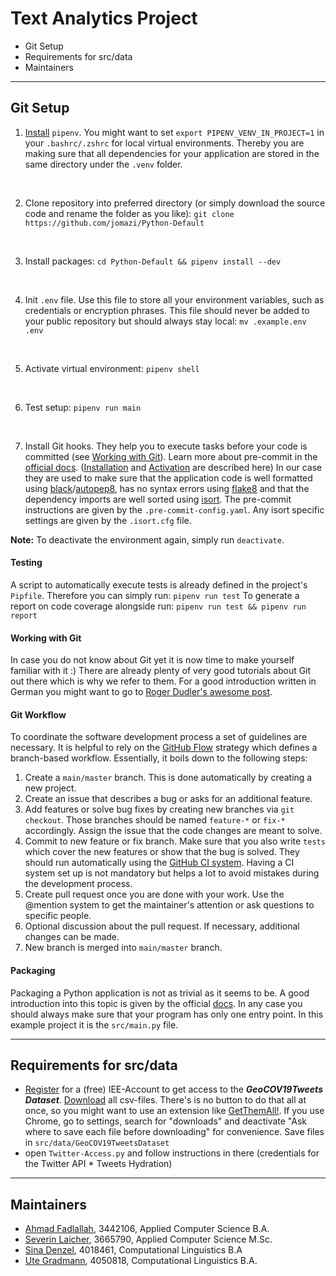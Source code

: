 # Text Analytics Project
* Git Setup
* Requirements for src/data
* Maintainers
-------------
 
## Git Setup 

1. [Install](https://pipenv.pypa.io/en/latest/#install-pipenv-today) ```pipenv```. You might want to set ```export PIPENV_VENV_IN_PROJECT=1``` in your ```.bashrc/.zshrc``` for local virtual environments. Thereby you are making sure that all dependencies for your application are stored in the same directory under the `.venv` folder.
<br>

2. Clone repository into preferred directory (or simply download the source code and rename the folder as you like): `git clone https://github.com/jomazi/Python-Default`
<br>

3. Install packages: `cd Python-Default && pipenv install --dev`
<br>

4. Init ```.env``` file. Use this file to store all your environment variables, such as credentials or encryption phrases. This file should never be added to your public repository but should always stay local: `mv .example.env .env`
<br>

5. Activate virtual environment: `pipenv shell`
<br>

6. Test setup: `pipenv run main`
<br> 

7. Install Git hooks. They help you to execute tasks before your code is committed (see [Working with Git](#working-with-git)). Learn more about pre-commit in the [official docs](https://pre-commit.com/). ([Installation](https://pre-commit.com/#installation) and [Activation](https://pre-commit.com/#3-install-the-git-hook-scripts) are described here) In our case they are used to make sure that the application code is well formatted using [black](https://github.com/psf/black)/[autopep8](https://github.com/hhatto/autopep8), has no syntax errors using [flake8](https://gitlab.com/pycqa/flake8) and that the dependency imports are well sorted using [isort](https://github.com/PyCQA/isort). The pre-commit instructions are given by the `.pre-commit-config.yaml`. Any isort specific settings are given by the `.isort.cfg` file.

**Note:** To deactivate the environment again, simply run `deactivate`.

#### Testing

A script to automatically execute tests is already defined in the project's `Pipfile`. Therefore you can simply run: `pipenv run test`
To generate a report on code coverage alongside run: `pipenv run test && pipenv run report`

#### Working with Git

In case you do not know about Git yet it is now time to make yourself familiar with it :)
There are already plenty of very good tutorials about Git out there which is why  we refer to them. For a good introduction written in German you might want to go to [Roger Dudler's awesome post](https://rogerdudler.github.io/git-guide/index.de.html).

#### Git Workflow

To coordinate the software development process a set of guidelines are necessary. It is helpful to rely on the [GitHub Flow](https://guides.github.com/introduction/flow/) strategy which defines a branch-based workflow. Essentially, it boils down to the following steps:

1. Create a `main/master` branch. This is done automatically by creating a new project.
2. Create an issue that describes a bug or asks for an additional feature.
3. Add features or solve bug fixes by creating new branches via `git checkout`. Those branches should be named `feature-*` or `fix-*` accordingly. Assign the issue that the code changes are meant to solve.
4. Commit to new feature or fix branch. Make sure that you also write `tests` which cover the new features or show that the bug is solved. They should run automatically using the [GitHub CI system](https://docs.github.com/en/free-pro-team@latest/actions/guides/about-continuous-integration). Having a CI system set up is not mandatory but helps a lot to avoid mistakes during the development process.
5. Create pull request once you are done with your work. Use the @mention system to get the maintainer's attention or ask questions to specific people.
6. Optional discussion about the pull request. If necessary, additional changes can be made.
7. New branch is merged into `main/master` branch.

#### Packaging

Packaging a Python application is not as trivial as it seems to be. A good introduction into this topic is given by the official [docs](https://packaging.python.org/overview/). In any case you should always make sure that your program has only one entry point. In this example project it is the `src/main.py` file.

-------------
## Requirements for src/data 
  * [Register](https://www.ieee.org/profile/public/createwebaccount/showRegister.html) for a (free) IEE-Account to get access to the ***GeoCOV19Tweets Dataset***. 
[Download](https://ieee-dataport.org/open-access/coronavirus-covid-19-geo-tagged-tweets-dataset#files 
) all csv-files. There's is no button to do that all at once, 
so you might want to use an extension like [GetThemAll!](https://chrome.google.com/webstore/detail/downthemall/nljkibfhlpcnanjgbnlnbjecgicbjkge). 
If you use Chrome, go to settings, search for "downloads" and deactivate "Ask where to save each file before downloading" for convenience.
Save files in `src/data/GeoCOV19TweetsDataset`
  * open `Twitter-Access.py` and follow instructions in there (credentials for the Twitter API * Tweets Hydration)

-------------
## Maintainers
* [Ahmad Fadlallah](abohmaid@windowslive.com), 3442106, Applied Computer Science B.A.
* [Severin Laicher](severin.laicher@web.de), 3665790, Applied Computer Science M.Sc.
* [Sina Denzel](sinadenzel@gmail.com), 4018461, Computational Linguistics B.A
* [Ute Gradmann](utegradmann@gmx.de), 4050818, Computational Linguistics B.A.